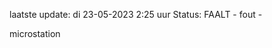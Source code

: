 laatste update: 
di 23-05-2023  2:25   uur 
Status: FAALT - fout - 
<div class="service R">microstation</div>